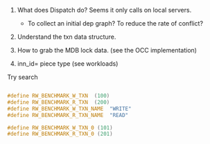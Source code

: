 1. What does Dispatch do? Seems it only calls on local servers. 
    * To collect an initial dep graph? To reduce the rate of conflict?



2. Understand the txn data structure. 

3. How to grab the MDB lock data. (see the OCC implementation)

1. inn_id= piece type  (see workloads) 

Try search
```c++

#define RW_BENCHMARK_W_TXN  (100)
#define RW_BENCHMARK_R_TXN  (200)
#define RW_BENCHMARK_W_TXN_NAME  "WRITE"
#define RW_BENCHMARK_R_TXN_NAME  "READ"

#define RW_BENCHMARK_W_TXN_0 (101)
#define RW_BENCHMARK_R_TXN_0 (201)


```